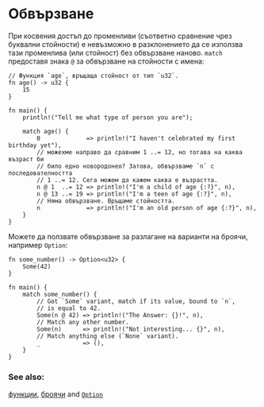 # Обвързване

При косвения достъп до променливи (съответно сравнение чрез буквални стойности)
е невъзможно в разклонението да се използва тази променлива (или стойност)
без обвързване наново. `match` предоставя знака `@` за обвързване на стойности
с имена:

```rust,editable
// Функция `age`, връщаща стойност от тип `u32`.
fn age() -> u32 {
    15
}

fn main() {
    println!("Tell me what type of person you are");

    match age() {
        0             => println!("I haven't celebrated my first birthday yet"),
        // можехме направо да сравним 1 ..= 12, но тогава на каква възраст би
        // било едно новородонео? Затова, обвързваме `n` с последователността
        // 1 ..= 12. Сега можем да кажем каква е възрастта.
        n @ 1  ..= 12 => println!("I'm a child of age {:?}", n),
        n @ 13 ..= 19 => println!("I'm a teen of age {:?}", n),
        // Няма обвързване. Връщаме стойността.
        n             => println!("I'm an old person of age {:?}", n),
    }
}
```

Можете да ползвате обвързване за разлагане на варианти на броячи, например `Option`:

```rust,editable
fn some_number() -> Option<u32> {
    Some(42)
}

fn main() {
    match some_number() {
        // Got `Some` variant, match if its value, bound to `n`,
        // is equal to 42.
        Some(n @ 42) => println!("The Answer: {}!", n),
        // Match any other number.
        Some(n)      => println!("Not interesting... {}", n),
        // Match anything else (`None` variant).
        _            => (),
    }
}
```

### See also:
[функции][functions], [броячи][enums] and [`Option`][option]

[functions]: ../../fn.md
[enums]: ../../custom_types/enum.md
[option]: ../../std/option.md
